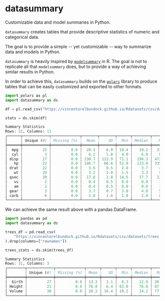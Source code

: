 # datasummary

Customizable data and model summaries in Python.

`datasummary` creates tables that provide descriptive statistics of
numeric and categorical data.

The goal is to provide a simple -- yet customizable -- way to summarize
data and models in Python.

`datasummary` is heavily inspired by [`modelsummary`](https://modelsummary.com/)
in R. The goal is not to replicate all that `modelsummary` does, but to provide
a way of achieving similar results in Python.

In order to achieve this, `datasummary` builds on the [`polars`](https://docs.pola.rs/)
library to produce tables that can be easily customized and exported to other formats.

```python
import polars as pl
import datasummary as ds

df = pl.read_csv("https://vincentarelbundock.github.io/Rdatasets/csv/datasets/mtcars.csv").drop("rownames")

stats = ds.skim(df)

Summary Statistics
Rows: 32, Columns: 11
┌──────┬────────────┬─────────────┬───────┬───────┬──────┬────────┬───────┐
│      ┆ Unique (#) ┆ Missing (%) ┆  Mean ┆    SD ┆  Min ┆ Median ┆   Max │
╞══════╪════════════╪═════════════╪═══════╪═══════╪══════╪════════╪═══════╡
│  mpg ┆         25 ┆         0.0 ┆  20.1 ┆   6.0 ┆ 10.4 ┆   19.2 ┆  33.9 │
│  cyl ┆          3 ┆         0.0 ┆   6.2 ┆   1.8 ┆  4.0 ┆    6.0 ┆   8.0 │
│ disp ┆         27 ┆         0.0 ┆ 230.7 ┆ 123.9 ┆ 71.1 ┆  196.3 ┆ 472.0 │
│   hp ┆         22 ┆         0.0 ┆ 146.7 ┆  68.6 ┆ 52.0 ┆  123.0 ┆ 335.0 │
│ drat ┆         22 ┆         0.0 ┆   3.6 ┆   0.5 ┆  2.8 ┆    3.7 ┆   4.9 │
│   wt ┆         29 ┆         0.0 ┆   3.2 ┆   1.0 ┆  1.5 ┆    3.3 ┆   5.4 │
│ qsec ┆         30 ┆         0.0 ┆  17.8 ┆   1.8 ┆ 14.5 ┆   17.7 ┆  22.9 │
│   vs ┆          2 ┆         0.0 ┆   0.4 ┆   0.5 ┆  0.0 ┆    0.0 ┆   1.0 │
│   am ┆          2 ┆         0.0 ┆   0.4 ┆   0.5 ┆  0.0 ┆    0.0 ┆   1.0 │
│ gear ┆          3 ┆         0.0 ┆   3.7 ┆   0.7 ┆  3.0 ┆    4.0 ┆   5.0 │
│ carb ┆          6 ┆         0.0 ┆   2.8 ┆   1.6 ┆  1.0 ┆    2.0 ┆   8.0 │
└──────┴────────────┴─────────────┴───────┴───────┴──────┴────────┴───────┘
```

We can achieve the same result above with a pandas DataFrame.

```python
import pandas as pd
import datasummary as ds

trees_df = pd.read_csv(
    "https://vincentarelbundock.github.io/Rdatasets/csv/datasets/trees.csv"
).drop(columns=["rownames"])

trees_stats = ds.skim(trees_df)

Summary Statistics
Rows: 31, Columns: 3
┌────────┬────────────┬─────────────┬──────┬──────┬──────┬────────┬──────┐
│        ┆ Unique (#) ┆ Missing (%) ┆ Mean ┆   SD ┆  Min ┆ Median ┆  Max │
╞════════╪════════════╪═════════════╪══════╪══════╪══════╪════════╪══════╡
│  Girth ┆         27 ┆         0.0 ┆ 13.2 ┆  3.1 ┆  8.3 ┆   12.9 ┆ 20.6 │
│ Height ┆         21 ┆         0.0 ┆ 76.0 ┆  6.4 ┆ 63.0 ┆   76.0 ┆ 87.0 │
│ Volume ┆         30 ┆         0.0 ┆ 30.2 ┆ 16.4 ┆ 10.2 ┆   24.2 ┆ 77.0 │
└────────┴────────────┴─────────────┴──────┴──────┴──────┴────────┴──────┘

```
